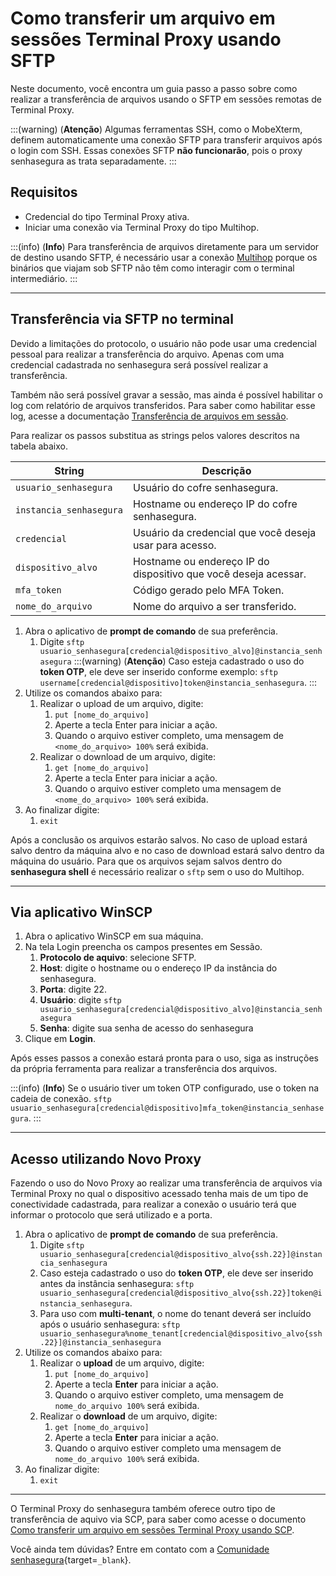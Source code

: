 # Como transferir um arquivo em sessões Terminal Proxy usando SFTP

Neste documento, você encontra um guia passo a passo sobre como realizar a transferência de arquivos usando o SFTP em sessões remotas de Terminal Proxy.

:::(warning) (**Atenção**)
Algumas ferramentas SSH, como o MobeXterm, definem automaticamente uma conexão SFTP para transferir arquivos após o login com SSH. Essas conexões SFTP **não funcionarão**, pois o proxy senhasegura as trata separadamente.
:::

## Requisitos

* Credencial do tipo Terminal Proxy ativa.
* Iniciar uma conexão via Terminal Proxy do tipo Multihop.

:::(info) (**Info**)
Para transferência de arquivos diretamente para um servidor de destino usando SFTP, é necessário usar a conexão [Multihop](/v3-33/docs/pt/pam-session-how-to-make-an-ssh-multihop-connection-via-terminal-proxy) porque os binários que viajam sob SFTP não têm como interagir com o terminal intermediário.
:::

---
## Transferência via SFTP no terminal
Devido a limitações do protocolo, o usuário não pode usar uma credencial pessoal para realizar a transferência do arquivo. Apenas com uma credencial cadastrada no senhasegura será possível realizar a transferência.

Também não será possível gravar a sessão, mas ainda é possível habilitar o log com relatório de arquivos transferidos. Para saber como habilitar esse log, acesse a documentação [Transferência de arquivos em sessão](/v3-33/docs/pt/pam-session-activate-remote-session-file-transfer-triggers).

Para realizar os passos substitua as strings pelos valores descritos na tabela abaixo.

**String**|**Descrição**
---|---
`usuario_senhasegura`|Usuário do cofre senhasegura.
`instancia_senhasegura`|Hostname ou endereço IP do cofre senhasegura.
`credencial`|Usuário da credencial que você deseja usar para acesso.
`dispositivo_alvo`|Hostname ou endereço IP do dispositivo que você deseja acessar.
`mfa_token`|Código gerado pelo MFA Token.
`nome_do_arquivo`|Nome do arquivo a ser transferido.

1. Abra o aplicativo de **prompt de comando** de sua preferência.
    1. Digite `sftp usuario_senhasegura[credencial@dispositivo_alvo]@instancia_senhasegura`
        :::(warning) (**Atenção**)
        Caso esteja cadastrado o uso do **token OTP**, ele deve ser inserido conforme exemplo: `sftp username[credencial@dispositivo]token@instancia_senhasegura`.
        :::
2. Utilize os comandos abaixo para:
    1. Realizar o upload de um arquivo, digite:
        1. `put [nome_do_arquivo]`
        2. Aperte a tecla Enter para iniciar a ação.
        3. Quando o arquivo estiver completo, uma mensagem de `<nome_do_arquivo> 100%` será exibida.
    2. Realizar o download de um arquivo, digite:
        1. `get [nome_do_arquivo]`
        2. Aperte a tecla Enter para iniciar a ação.
        3. Quando o arquivo estiver completo uma mensagem de `<nome_do_arquivo> 100%` será exibida.
3. Ao finalizar digite:
    1. `exit`

Após a conclusão os arquivos estarão salvos. No caso de upload estará salvo dentro da máquina alvo e no caso de download estará salvo dentro da máquina do usuário. Para que os arquivos sejam salvos dentro do **senhasegura shell** é necessário realizar o `sftp` sem o uso do Multihop.

---
## Via aplicativo WinSCP

1. Abra o aplicativo WinSCP em sua máquina.
2. Na tela Login preencha os campos presentes em Sessão.
    1. **Protocolo de aquivo**: selecione SFTP.
    2. **Host**: digite o hostname ou o endereço IP da instância do senhasegura.
    3. **Porta**: digite 22.
    4. **Usuário**: digite `sftp usuario_senhasegura[credencial@dispositivo_alvo]@instancia_senhasegura`
    5. **Senha**: digite sua senha de acesso do senhasegura
3. Clique em **Login**.

Após esses passos a conexão estará pronta para o uso, siga as instruções da própria ferramenta para realizar a transferência dos arquivos.

:::(info) (**Info**)
Se o usuário tiver um token OTP configurado, use o token na cadeia de conexão. `sftp usuario_senhasegura[credencial@dispositivo]mfa_token@instancia_senhasegura`.
:::

---
## Acesso utilizando Novo Proxy
Fazendo o uso do Novo Proxy ao realizar uma transferência de arquivos via Terminal Proxy no qual o dispositivo acessado tenha mais de um tipo de conectividade cadastrada, para realizar a conexão o usuário terá que informar o protocolo que será utilizado e a porta.

1. Abra o aplicativo de **prompt de comando** de sua preferência.
    1. Digite `sftp usuario_senhasegura[credencial@dispositivo_alvo{ssh.22}]@instancia_senhasegura`
    2. Caso esteja cadastrado o uso do **token OTP**, ele deve ser inserido antes da instância senhasegura: `sftp usuario_senhasegura[credencial@dispositivo_alvo{ssh.22}]token@instancia_senhasegura`.
    3. Para uso com **multi-tenant**, o nome do tenant deverá ser incluído após o usuário senhasegura: `sftp usuario_senhasegura%nome_tenant[credencial@dispositivo_alvo{ssh.22}]@instancia_senhasegura`
2. Utilize os comandos abaixo para:
    1. Realizar o **upload** de um arquivo, digite:
        1. `put [nome_do_arquivo]`
        2. Aperte a tecla **Enter** para iniciar a ação.
        3. Quando o arquivo estiver completo, uma mensagem de `nome_do_arquivo 100%` será exibida.
    2. Realizar o **download** de um arquivo, digite:
        1. `get [nome_do_arquivo]`
        2. Aperte a tecla **Enter** para iniciar a ação.
        3. Quando o arquivo estiver completo uma mensagem de `nome_do_arquivo 100%` será exibida.
3. Ao finalizar digite:
    1. `exit`

---
O Terminal Proxy do senhasegura também oferece outro tipo de transferência de aquivo via SCP, para saber como acesse o documento [Como transferir um arquivo em sessões Terminal Proxy usando SCP](/v3-33/docs/pt/pam-session-how-to-transfer-a-file-in-terminal-proxy-sessions-using-scp).


Você ainda tem dúvidas? Entre em contato com a [Comunidade senhasegura](https://community.senhasegura.io/){target=`_blank`}.